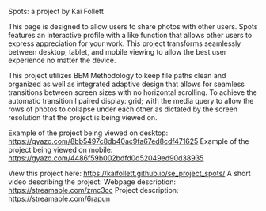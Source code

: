 Spots: a project by Kai Follett

This page is designed to allow users to share photos with other users. Spots features an interactive profile with a like function that allows
other users to express appreciation for your work. This project transforms seamlessly between desktop, tablet, and mobile viewing to allow
the best user experience no matter the device.

This project utilizes BEM Methodology to keep file paths clean and organized as well as integrated adaptive design that allows for seamless
transitions between screen sizes with no horizontal scrolling. To achieve the automatic transition I paired display: grid; with the media query
to allow the rows of photos to collapse under each other as dictated by the screen resolution that the project is being viewed on.

Example of the project being viewed on desktop: https://gyazo.com/8bb5497c8db40ac9fa67ed8cdf471625
Example of the project being viewed on mobile: https://gyazo.com/4486f59b002bdfd0d52049ed90d38935

View this project here: https://kaifollett.github.io/se_project_spots/
A short video describing the project:
Webpage description: https://streamable.com/zmc3cc
Project description: https://streamable.com/6rapun
